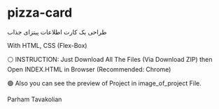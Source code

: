 # pizza-card
طراحی یک کارت اطلاعات پیتزای جذاب

With HTML, CSS (Flex-Box)

⚪ INSTRUCTION: Just Download All The Files (Via Download ZIP) then Open INDEX.HTML in Browser (Recommended: Chrome) 

🟢 Also you can see the preview of Project in image_of_project File.

Parham Tavakolian
